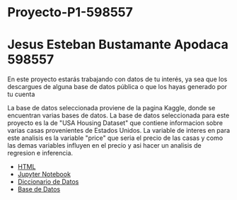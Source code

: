 # Proyecto-P1-598557
# Jesus Esteban Bustamante Apodaca 598557
En este proyecto estarás trabajando con datos de tu interés, ya sea que los descargues de alguna base de datos pública o que los hayas generado por tu cuenta

La base de datos seleccionada proviene de la pagina Kaggle, donde se encuentran varias bases de datos. La base de datos seleccionada para este proyecto es la de "USA Housing Dataset" que contiene informacion sobre varias casas provenientes de Estados Unidos. La variable de interes en para este analisis es la variable "price" que seria el precio de las casas y como las demas variables influyen en el precio y asi hacer un analisis de regresion e inferencia.
- [HTML](./P_P1_598557.html)
- [Jupyter Notebook](./P_P1_598557.ipynb)
- [Diccionario de Datos](./P_P1_Diccionario_598557.csv)
- [Base de Datos](./USA%20Housing%20Dataset.csv)
